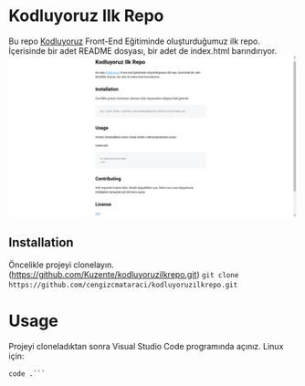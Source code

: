 # Kodluyoruz Ilk Repo
Bu repo [Kodluyoruz](https://kodluyoruz.org/) Front-End Eğitiminde oluşturduğumuz ilk repo. İçerisinde bir adet README dosyası, bir adet de index.html barındırıyor.
![KodluyoruzResim](https://raw.githubusercontent.com/Kodluyoruz/taskforce/main/git/odev1/figures/markdown.png)
## Installation
Öncelikle projeyi clonelayın. (https://github.com/Kuzente/kodluyoruzilkrepo.git)
`git clone https://github.com/cengizcmataraci/kodluyoruzilkrepo.git`
# Usage
Projeyi cloneladıktan sonra Visual Studio Code programında açınız.
Linux için:
```cd kodluyoruzilkrepo
code .```

